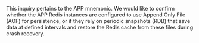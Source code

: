 This inquiry pertains to the APP mnemonic. We would like to confirm whether the APP Redis instances are configured to use Append Only File (AOF) for persistence, or if they rely on periodic snapshots (RDB) that save data at defined intervals and restore the Redis cache from these files during crash recovery.